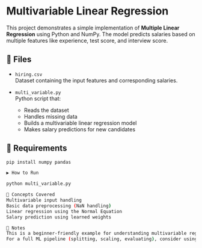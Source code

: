 # Multivariable Linear Regression

This project demonstrates a simple implementation of **Multiple Linear Regression** using Python and NumPy. The model predicts salaries based on multiple features like experience, test score, and interview score.

## 📁 Files

- `hiring.csv`  
  Dataset containing the input features and corresponding salaries.

- `multi_variable.py`  
  Python script that:
  - Reads the dataset
  - Handles missing data
  - Builds a multivariable linear regression model
  - Makes salary predictions for new candidates

## 🔧 Requirements

```bash
pip install numpy pandas

▶️ How to Run

python multi_variable.py

🧠 Concepts Covered
Multivariable input handling
Basic data preprocessing (NaN handling)
Linear regression using the Normal Equation
Salary prediction using learned weights

📌 Notes
This is a beginner-friendly example for understanding multivariable regression without external ML libraries.
For a full ML pipeline (splitting, scaling, evaluating), consider using scikit-learn.